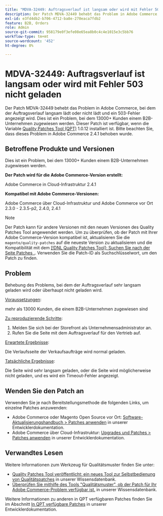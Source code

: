 ```yaml
---
title: "MDVA-32449: Auftragsverlauf ist langsam oder wird mit Fehler 503 nicht geladen"
description: Der Patch MDVA-32449 behebt das Problem in Adobe Commerce, bei dem der Auftragsverlauf langsam lädt oder nicht lädt und ein 503-Fehler angezeigt wird. Dies ist ein Problem, bei dem 13000+ Kunden einem B2B-Unternehmen zugewiesen werden. Dieser Patch ist verfügbar, wenn das [Quality Patches Tool (QPT)](/help/announcements/adobe-commerce-announcements/magento-quality-patches-released-new-tool-to-self-serve-quality-patches.md) 1.0.12 installiert ist. Bitte beachten Sie, dass dieses Problem in Adobe Commerce 2.4.1 behoben wurde.
exl-id: e3fd4db2-b706-4712-ba8e-270eaca7fdb2
feature: B2B, Orders
role: Admin
source-git-commit: 958179e0f3efe08e65ea8b0c4c4e1015e3c5bb76
workflow-type: tm+mt
source-wordcount: '452'
ht-degree: 0%

---
```


# MDVA-32449: Auftragsverlauf ist langsam oder wird mit Fehler 503 nicht geladen

Der Patch MDVA-32449 behebt das Problem in Adobe Commerce, bei dem der Auftragsverlauf langsam lädt oder nicht lädt und ein 503-Fehler angezeigt wird. Dies ist ein Problem, bei dem 13000+ Kunden einem B2B-Unternehmen zugewiesen werden. Dieser Patch ist verfügbar, wenn die Variable [Quality Patches Tool (QPT)](/help/announcements/adobe-commerce-announcements/magento-quality-patches-released-new-tool-to-self-serve-quality-patches.md) 1.0.12 installiert ist. Bitte beachten Sie, dass dieses Problem in Adobe Commerce 2.4.1 behoben wurde.

## Betroffene Produkte und Versionen

Dies ist ein Problem, bei dem 13000+ Kunden einem B2B-Unternehmen zugewiesen werden.

**Der Patch wird für die Adobe Commerce-Version erstellt:**

Adobe Commerce in Cloud-Infrastruktur 2.4.1

**Kompatibel mit Adobe Commerce-Versionen:**

Adobe Commerce über Cloud-Infrastruktur und Adobe Commerce vor Ort 2.3.0 - 2.3.5-p2, 2.4.0, 2.4.1

>[!NOTE]
>
>Der Patch kann für andere Versionen mit den neuen Versionen des Quality Patches Tool angewendet werden. Um zu überprüfen, ob der Patch mit Ihrer Adobe Commerce-Version kompatibel ist, aktualisieren Sie die `magento/quality-patches` auf die neueste Version zu aktualisieren und die Kompatibilität mit dem [[!DNL Quality Patches Tool]: Suchen Sie nach der Seite Patches .](https://devdocs.magento.com/quality-patches/tool.html#patch-grid). Verwenden Sie die Patch-ID als Suchschlüsselwort, um den Patch zu finden.

## Problem

Behebung des Problems, bei dem der Auftragsverlauf sehr langsam geladen wird oder überhaupt nicht geladen wird.

<u>Voraussetzungen</u>:

mehr als 13000 Kunden, die einem B2B-Unternehmen zugewiesen sind

<u>Zu reproduzierende Schritte</u>:

1. Melden Sie sich bei der Storefront als Unternehmensadministrator an.
1. Rufen Sie die Seite mit dem Auftragsverlauf für den Vertrieb auf.

<u>Erwartete Ergebnisse</u>:

Die Verlaufsseite der Verkaufsaufträge wird normal geladen.

<u>Tatsächliche Ergebnisse</u>:

Die Seite wird sehr langsam geladen, oder die Seite wird möglicherweise nicht geladen, und es wird ein Timeout-Fehler angezeigt.

## Wenden Sie den Patch an

Verwenden Sie je nach Bereitstellungsmethode die folgenden Links, um einzelne Patches anzuwenden:

* Adobe Commerce oder Magento Open Source vor Ort: [Software-Aktualisierungshandbuch > Patches anwenden](https://devdocs.magento.com/guides/v2.4/comp-mgr/patching/mqp.html) in unserer Entwicklerdokumentation.
* Adobe Commerce über Cloud-Infrastruktur: [Upgrades und Patches > Patches anwenden](https://devdocs.magento.com/cloud/project/project-patch.html) in unserer Entwicklerdokumentation.

## Verwandtes Lesen

Weitere Informationen zum Werkzeug für Qualitätsmuster finden Sie unter:

* [Quality Patches Tool veröffentlicht: ein neues Tool zur Selbstbedienung von Qualitätspatches](/help/announcements/adobe-commerce-announcements/magento-quality-patches-released-new-tool-to-self-serve-quality-patches.md) in unserer Wissensdatenbank.
* [Überprüfen Sie mithilfe des Tools &quot;Qualitätsmuster&quot;, ob der Patch für Ihr Adobe Commerce-Problem verfügbar ist.](/help/support-tools/patches-available-in-qpt-tool/check-patch-for-magento-issue-with-magento-quality-patches.md) in unserer Wissensdatenbank.

Weitere Informationen zu anderen in QPT verfügbaren Patches finden Sie im Abschnitt [In QPT verfügbare Patches](https://devdocs.magento.com/quality-patches/tool.html#patch-grid) in unserer Entwicklerdokumentation.
